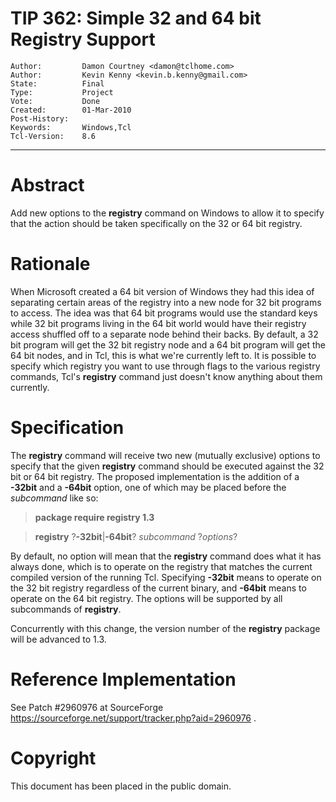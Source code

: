 # TIP 362: Simple 32 and 64 bit Registry Support
	Author:         Damon Courtney <damon@tclhome.com>
	Author:         Kevin Kenny <kevin.b.kenny@gmail.com>
	State:          Final
	Type:           Project
	Vote:           Done
	Created:        01-Mar-2010
	Post-History:   
	Keywords:       Windows,Tcl
	Tcl-Version:    8.6
-----

# Abstract

Add new options to the **registry** command on Windows to allow it to
specify that the action should be taken specifically on the 32 or 64 bit
registry.

# Rationale

When Microsoft created a 64 bit version of Windows they had this idea of
separating certain areas of the registry into a new node for 32 bit programs
to access. The idea was that 64 bit programs would use the standard keys while
32 bit programs living in the 64 bit world would have their registry access
shuffled off to a separate node behind their backs. By default, a 32 bit
program will get the 32 bit registry node and a 64 bit program will get the 64
bit nodes, and in Tcl, this is what we're currently left to. It is possible to
specify which registry you want to use through flags to the various registry
commands, Tcl's **registry** command just doesn't know anything about them
currently.

# Specification

The **registry** command will receive two new \(mutually exclusive\) options
to specify that the given **registry** command should be executed against
the 32 bit or 64 bit registry. The proposed implementation is the addition of
a **-32bit** and a **-64bit** option, one of which may be placed before
the _subcommand_ like so:

 > **package require registry 1.3**

 > **registry** ?**-32bit**\|**-64bit**? _subcommand_ ?_options_?

By default, no option will mean that the **registry** command does what it
has always done, which is to operate on the registry that matches the current
compiled version of the running Tcl. Specifying **-32bit** means to operate
on the 32 bit registry regardless of the current binary, and **-64bit**
means to operate on the 64 bit registry. The options will be supported by all
subcommands of **registry**.

Concurrently with this change, the version number of the **registry** package will be advanced to 1.3.

# Reference Implementation

See Patch \#2960976 at SourceForge
<https://sourceforge.net/support/tracker.php?aid=2960976> .

# Copyright

This document has been placed in the public domain.

